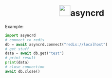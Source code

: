 <h1 align="center">
    <img src="https://media.discordapp.net/attachments/822902690010103818/923533249425313792/unknown.png" height="36">asyncrd
</h1>


Example:
```py
import asyncrd
# connect to redis
db = await asyncrd.connect("redis://localhost")
# get stuff
data = await db.get("test")
# print result
print(data)
# close connection
await db.close()
```
